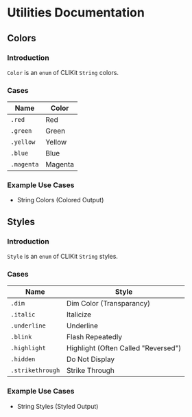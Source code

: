 # Utilities Documentation

## Colors

### Introduction

``Color`` is an ``enum`` of CLIKit ``String`` colors.

### Cases

Name | Color
-- | --
``.red`` | Red
``.green`` | Green
``.yellow`` | Yellow
``.blue`` | Blue
``.magenta``| Magenta

### Example Use Cases

- String Colors (Colored Output)

## Styles

### Introduction

``Style`` is an ``enum`` of CLIKit ``String`` styles.

### Cases

Name | Style
-- | --
``.dim`` | Dim Color (Transparancy)
``.italic`` | Italicize
``.underline`` | Underline
``.blink`` | Flash Repeatedly
``.highlight`` | Highlight (Often Called "Reversed")
``.hidden`` | Do Not Display
``.strikethrough`` | Strike Through

### Example Use Cases

- String Styles (Styled Output)
